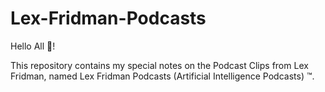 # Lex-Fridman-Podcasts

Hello All :wave:!

This repository contains my special notes on the Podcast Clips from Lex Fridman, named Lex Fridman Podcasts (Artificial Intelligence Podcasts) :tm:.
